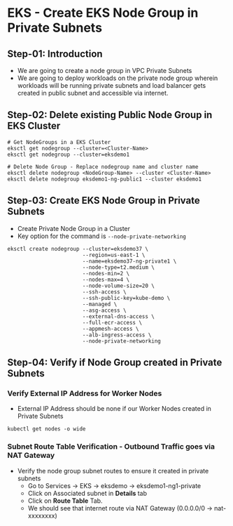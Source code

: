 # EKS - Create EKS Node Group in Private Subnets

## Step-01: Introduction
- We are going to create a node group in VPC Private Subnets
- We are going to deploy workloads on the private node group wherein workloads will be running private subnets and load balancer gets created in public subnet and accessible via internet.

## Step-02: Delete existing Public Node Group in EKS Cluster
```
# Get NodeGroups in a EKS Cluster
eksctl get nodegroup --cluster=<Cluster-Name>
eksctl get nodegroup --cluster=eksdemo1

# Delete Node Group - Replace nodegroup name and cluster name
eksctl delete nodegroup <NodeGroup-Name> --cluster <Cluster-Name>
eksctl delete nodegroup eksdemo1-ng-public1 --cluster eksdemo1
```

## Step-03: Create EKS Node Group in Private Subnets
- Create Private Node Group in a Cluster
- Key option for the command is `--node-private-networking`

```
eksctl create nodegroup --cluster=eksdemo37 \
                        --region=us-east-1 \
                        --name=eksdemo37-ng-private1 \
                        --node-type=t2.medium \
                        --nodes-min=2 \
                        --nodes-max=4 \
                        --node-volume-size=20 \
                        --ssh-access \
                        --ssh-public-key=kube-demo \
                        --managed \
                        --asg-access \
                        --external-dns-access \
                        --full-ecr-access \
                        --appmesh-access \
                        --alb-ingress-access \
                        --node-private-networking                       
```

## Step-04: Verify if Node Group created in Private Subnets

### Verify External IP Address for Worker Nodes
- External IP Address should be none if our Worker Nodes created in Private Subnets
```
kubectl get nodes -o wide
```
### Subnet Route Table Verification - Outbound Traffic goes via NAT Gateway
- Verify the node group subnet routes to ensure it created in private subnets
  - Go to Services -> EKS -> eksdemo -> eksdemo1-ng1-private
  - Click on Associated subnet in **Details** tab
  - Click on **Route Table** Tab.
  - We should see that internet route via NAT Gateway (0.0.0.0/0 -> nat-xxxxxxxx)
